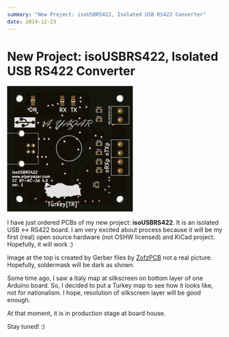 ```yaml
---
summary: "New Project: isoUSBRS422, Isolated USB RS422 Converter"
date: 2014-12-23
---
```

# New Project: isoUSBRS422, Isolated USB RS422 Converter

![isoUSBRS422 PCB](img/2014-12-23-isoUSBRS422_ver1_cs.png)

I have just ordered PCBs of my new project: **isoUSBRS422**. It is an isolated USB ↔ RS422 board. I am very excited about process because it will be my first (real) open source hardware (not OSHW licensed) and KiCad project. Hopefully, it will work :)

Image at the top is created by Gerber files by [ZofzPCB](../../nb/r/zofzpcb.md) not a real picture. Hopefully, soldermask will be dark as shown.

Some time ago, I saw a Italy map at silkscreen on bottom layer of one Arduino board. So, I decided to put a Turkey map to see how it looks like, not for nationalism. I hope, resolution of silkscreen layer will be good enough.

At that moment, it is in production stage at board house.

Stay tuned! :)
